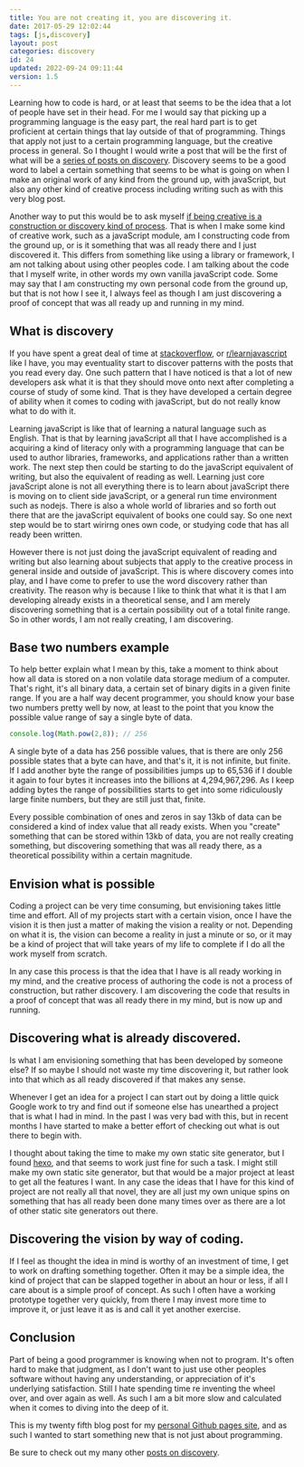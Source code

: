 ```yaml
---
title: You are not creating it, you are discovering it.
date: 2017-05-29 12:02:44
tags: [js,discovery]
layout: post
categories: discovery
id: 24
updated: 2022-09-24 09:11:44
version: 1.5
---
```


Learning how to code is hard, or at least that seems to be the idea that a lot of people have set in their head. For me I would say that picking up a programming language is the easy part, the real hard part is to get proficient at certain things that lay outside of that of programming. Things that apply not just to a certain programming language, but the creative process in general. So I thought I would write a post that will be the first of what will be a [series of posts on discovery](/categories/discovery/). Discovery seems to be a good word to label a certain something that seems to be what is going on when I make an original work of any kind from the ground up, with javaScript, but also any other kind of creative process including writing such as with this very blog post.

Another way to put this would be to ask myself [if being creative is a construction or discovery kind of process](https://clearthinking.co/is-creativity-a-discovery-process-or-a-construction-process/). That is when I make some kind of creative work, such as a javaScript module, am I constructing code from the ground up, or is it something that was all ready there and I just discovered it. This differs from something like using a library or framework, I am not talking about using other peoples code. I am talking about the code that I myself write, in other words my own vanilla javaScript code. Some may say that I am constructing my own personal code from the ground up, but that is not how I see it, I always feel as though I am just discovering a proof of concept that was all ready up and running in my mind.

<!-- more -->

## What is discovery

If you have spent a great deal of time at [stackoverflow](https://stackoverflow.com/questions/tagged/javascript), or [r/learnjavascript](https://www.reddit.com/r/learnjavascript/) like I have, you may eventuality start to discover patterns with the posts that you read every day. One such pattern that I have noticed is that a lot of new developers ask what it is that they should move onto next after completing a course of study of some kind. That is they have developed a certain degree of ability when it comes to coding with javaScript, but do not really know what to do with it.

Learning javaScript is like that of learning a natural language such as English. That is that by learning javaScript all that I have accomplished is a acquiring a kind of literacy only with a programming language that can be used to author libraries, frameworks, and applications rather than a written work. The next step then could be starting to do the javaScript equivalent of writing, but also the equivalent of reading as well. Learning just core javaScript alone is not all everything there is to learn about javaScript there is moving on to client side javaScript, or a general run time environment such as nodejs. There is also a whole world of libraries and so forth out there that are the javaScript equivalent of books one could say. So one next step would be to start wirirng ones own code, or studying code that has all ready been written. 

However there is not just doing the javaScript equivalent of reading and writing but also learning about subjects that apply to the creative process in general inside and outside of javaScript. This is where discovery comes into play, and I have come to prefer to use the word discovery rather than creativity. The reason why is because I like to think that what it is that I am developing already exists in a theoretical sense, and I am merely discovering something that is a certain possibility out of a total finite range. So in other words, I am not really creating, I am discovering.

## Base two numbers example

To help better explain what I mean by this, take a moment to think about how all data is stored on a non volatile data storage medium of a computer. That's right, it's all binary data, a certain set of binary digits in a given finite range. If you are a half way decent programmer, you should know your base two numbers pretty well by now, at least to the point that you know the possible value range of say a single byte of data.

```js
console.log(Math.pow(2,8)); // 256
```

A single byte of a data has 256 possible values, that is there are only 256 possible states that a byte can have, and that's it, it is not infinite, but finite. If I add another byte the range of possibilities jumps up to 65,536 if I double it again to four bytes it increases into the billions at 4,294,967,296. As I keep adding bytes the range of possibilities starts to get into some ridiculously large finite numbers, but they are still just that, finite. 

Every possible combination of ones and zeros in say 13kb of data can be considered a kind of index value that all ready exists. When you "create" something that can be stored within 13kb of data, you are not really creating something, but discovering something that was all ready there, as a theoretical possibility within a certain magnitude.

## Envision what is possible

Coding a project can be very time consuming, but envisioning takes little time and effort. All of my projects start with a certain vision, once I have the vision it is then just a matter of making the vision a reality or not. Depending on what it is, the vision can become a reality in just a minute or so, or it may be a kind of project that will take years of my life to complete if I do all the work myself from scratch.

In any case this process is that the idea that I have is all ready working in my mind, and the creative process of authoring the code is not a process of construction, but rather discovery. I am discovering the code that results in a proof of concept that was all ready there in my mind, but is now up and running.

## Discovering what is already discovered.

Is what I am envisioning something that has been developed by someone else? If so maybe I should not waste my time discovering it, but rather look into that which as all ready discovered if that makes any sense. 

Whenever I get an idea for a project I can start out by doing a little quick Google work to try and find out if someone else has unearthed a project that is what I had in mind. In the past I was very bad with this, but in recent months I have started to make a better effort of checking out what is out there to begin with. 

I thought about taking the time to make my own static site generator, but I found [hexo](https://hexo.io/), and that seems to work just fine for such a task. I might still make my own static site generator, but that would be a major project at least to get all the features I want. In any case the ideas that I have for this kind of project are not really all that novel, they are all just my own unique spins on something that has all ready been done many times over as there are a lot of other static site generators out there.

## Discovering the vision by way of coding.

If I feel as thought the idea in mind is worthy of an investment of time, I get to work on drafting something together. Often it may be a simple idea, the kind of project that can be slapped together in about an hour or less, if all I care about is a simple proof of concept. As such I often have a working prototype together very quickly, from there I may invest more time to improve it, or just leave it as is and call it yet another exercise.

## Conclusion

Part of being a good programmer is knowing when not to program. It's often hard to make that judgment, as I don't want to just use other peoples software without having any understanding, or appreciation of it's underlying satisfaction. Still I hate spending time re inventing the wheel over, and over again as well. As such I am a bit more slow and calculated when it comes to diving into the deep of it.

This is my twenty fifth blog post for my [personal Github pages site](https://dustinpfister.github.io/), and as such I wanted to start something new that is not just about programming.

Be sure to check out my many other [posts on discovery](/categories/discovery/).

<!-- Playing with my new toy -->
<!-- edit 09/24/2022 : commented this out as I am planning a new alternative to this -->
<!--
<script>

(function() {

  var str = '',
    colors = [undefined, 'rgba(255,255,255,.4)'],
    then = new Date(1983,3,6,10,5),
    setStr = function() {

      var now = new Date(),
        t = now - then;

      str = t.toString(2);

    };

  setStr();

  Matrix.w = Math.ceil(Math.sqrt(str.length));
  Matrix.tickRate = 50;
  Matrix.setup();
  Matrix.forPoint = function() {

    this.color = undefined;

    this.color = colors[str[this.i]];

  };

  var loop = function() {

    setTimeout(loop, 50);

    Matrix.w = Math.ceil(Math.sqrt(str.length));
    Matrix.setup();
	Matrix.update();
    setStr();

  };

  loop();

}());

</script>
-->

<!--

## Michelangelo

I have caught wind of a quote my [Michelangelo Buonarroti](https://en.wikipedia.org/wiki/Michelangelo), that states "Every block of stone has a statue inside it and it is the task of the sculptor to discover it". He would imagine the statue of David in the stone, and free him from it.

-->
